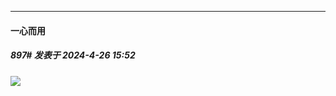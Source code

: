 ﻿
*****

####  一心而用  
##### 897#       发表于 2024-4-26 15:52

<img src="https://p.sda1.dev/17/d5fb7906933ce45a726576e4b984e44d/CMP_20240426155223715.jpg" referrerpolicy="no-referrer">

